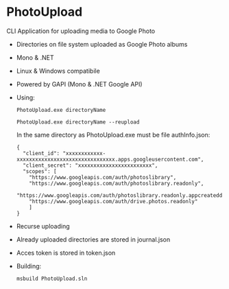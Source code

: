 # PhotoUpload

CLI Application for uploading media to Google Photo

- Directories on file system uploaded as Google Photo albums 
- Mono & .NET
- Linux & Windows compatibile
- Powered by GAPI (Mono & .NET Google API)

- Using:

	`PhotoUpload.exe directoryName`
    
    `PhotoUpload.exe directoryName --reupload`

	In the same directory as PhotoUpload.exe must be file authInfo.json:

	```
	{
	  "client_id": "xxxxxxxxxxxx-xxxxxxxxxxxxxxxxxxxxxxxxxxxxxxxx.apps.googleusercontent.com",
	  "client_secret": "xxxxxxxxxxxxxxxxxxxxxxxx",
	  "scopes": [
	    "https://www.googleapis.com/auth/photoslibrary",
	    "https://www.googleapis.com/auth/photoslibrary.readonly",
	    "https://www.googleapis.com/auth/photoslibrary.readonly.appcreateddata",
	    "https://www.googleapis.com/auth/drive.photos.readonly"
	    ]
	}
	```
	
- Recurse uploading

- Already uploaded directories are stored in journal.json

- Acces token is stored in token.json

- Building:

	`msbuild PhotoUpload.sln`
